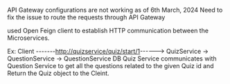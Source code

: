 API Gateway configurations are not working as of 6th March, 2024
Need to fix the issue to route the requests through API Gateway

used Open Feign client to establish HTTP communication between the Microservices.

Ex: Client -------<http://quizservice/quiz/start/1>------> QuizService -> QuestionService -> QuestionService DB
Quiz Service communicates with Question Service to get all the questions related to the given Quiz id and Return the Quiz object to the Cleint.

